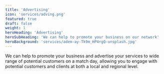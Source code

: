 ```yaml
---
title: 'Advertising'
icon: 'services/adving.png'
featured: true
draft: false
weight: 1
heroHeading: 'Advertising'
heroSubHeading: 'We can help to promote your business on our network'
heroBackground: 'services/adem-ay-Tk9m_HP4rgQ-unsplash.jpg'
---
```


We can help to promote your business and advertise your services to wide range of potential customers on a match day, allowing you to engage with potential customers and clients at both a local and regional level.